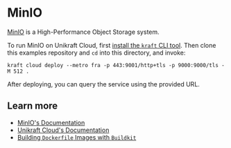 # MinIO

[MinIO](https://min.io/) is a High-Performance Object Storage system.

To run MinIO on Unikraft Cloud, first [install the `kraft` CLI tool](https://unikraft.org/docs/cli).
Then clone this examples repository and `cd` into this directory, and invoke:

```console
kraft cloud deploy --metro fra -p 443:9001/http+tls -p 9000:9000/tls -M 512 .
```

After deploying, you can query the service using the provided URL.

## Learn more

- [MinIO's Documentation](https://min.io/docs/minio/kubernetes/upstream/)
- [Unikraft Cloud's Documentation](https://unikraft.cloud/docs/)
- [Building `Dockerfile` Images with `Buildkit`](https://unikraft.org/guides/building-dockerfile-images-with-buildkit)
